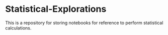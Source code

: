 # Statistical-Explorations
This is a repository for storing notebooks for reference to perform statistical calculations.
